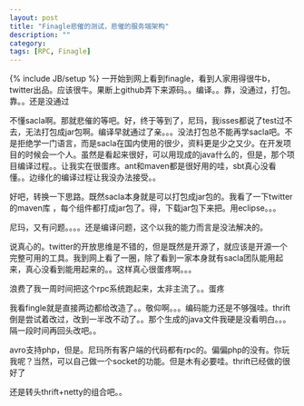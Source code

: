 ```yaml
---
layout: post
title: "Finagle悲催的测试，悲催的服务端架构"
description: ""
category: 
tags: [RPC, Finagle]
---
```

{% include JB/setup %}
一开始到网上看到finagle，看到人家用得很牛b，twitter出品。应该很牛。果断上github弄下来源码。。编译。。靠，没通过，打包。靠。。还是没通过

不懂sacla啊。那就悲催的等吧。好，终于等到了，尼玛，我isses都说了test过不去，无法打包成jar包啊。编译早就通过了亲。。。没法打包总不能再学sacla吧。不是拒绝学一门语言，而是sacla在国内使用的很少，资料更是少之又少。在开发项目的时候会一个人。虽然是看起来很好，可以用现成的java什么的，但是，那个项目编译过程。。让我实在很蛋疼。ant和maven都是很好用的哇，sbt真心没看懂。。边缘化的编译过程让我没办法接受。。

好吧，转换一下思路。既然sacla本身就是可以打包成jar包的。我看了一下twitter的maven库 ，每个组件都打成jar包了。得，下载jar包下来把。用eclipse。。。

尼玛，又有问题。。。。还是编译问题，这个以我的能力而言是没法解决的。

说真心的。twitter的开放思维是不错的，但是既然是开源了，就应该是开源一个完整可用的工具。我到网上看了一圈，除了看到一家本身就有sacla团队能用起来，真心没看到能用起来的。。这样真心很蛋疼啊。。。

浪费了我一周时间把这个rpc系统跑起来，太非主流了。。蛋疼

我看fingle就是直接两边都给改造了。。敬仰啊。。。编码能力还是不够强哇。thrift倒是尝试着改过，改到一半改不动了。。那个生成的java文件我硬是没看明白。。。隔一段时间再回头改吧。。

avro支持php，但是。尼玛所有客户端的代码都有rpc的。偏偏php的没有。你玩我呢？当然，可以自己做一个socket的功能。但是木有必要哇。thrift已经做的很好了

还是转头thrift+netty的组合吧。。